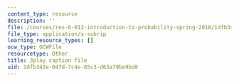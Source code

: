 ```yaml
---
content_type: resource
description: ''
file: /courses/res-6-012-introduction-to-probability-spring-2018/1dfb342e047d7c4e85c3d63a79be9bd8_P5rZKt3SgNM.srt
file_type: application/x-subrip
learning_resource_types: []
ocw_type: OCWFile
resourcetype: Other
title: 3play caption file
uid: 1dfb342e-047d-7c4e-85c3-d63a79be9bd8
---
```

